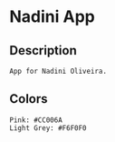 # Nadini App

## Description

    App for Nadini Oliveira.

## Colors

    Pink: #CC006A
    Light Grey: #F6F0F0
